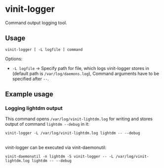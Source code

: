 # vinit-logger
Command output logging tool.

## Usage
```
vinit-logger [ -L logfile ] command
```

Options:
- `-L logfile` -> Specify path for file, which logs vinit-logger stores in (default path is `/var/log/daemons.log`),
Command arguments have to be specified after `--`.

## Example usage
### Logging lightdm output
This command opens `/var/log/vinit-lightdm.log` for writing and stores output of command `lightdm --debug` in it:
```
vinit-logger -L /var/log/vinit-lightdm.log lightdm -- --debug
```
<br />
vinit-logger can be executed via vinit-daemonutil:

```
vinit-daemonutil -n lightdm -S vinit-logger -- -L /var/log/vinit-lightdm.log lightdm -- --debug
```

